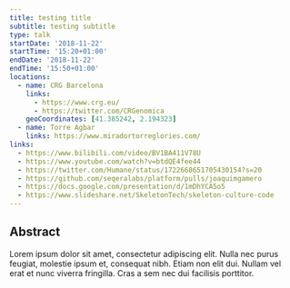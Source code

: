```yaml
---
title: testing title
subtitle: testing subtitle 
type: talk
startDate: '2018-11-22'
startTime: '15:20+01:00'
endDate: '2018-11-22'
endTime: '15:50+01:00'
locations:
  - name: CRG Barcelona
    links: 
      - https://www.crg.eu/
      - https://twitter.com/CRGenomica
    geoCoordinates: [41.385242, 2.194323]
  - name: Torre Agbar
    links: https://www.miradortorreglories.com/
links:
  - https://www.bilibili.com/video/BV1BA411V78U
  - https://www.youtube.com/watch?v=btdQE4fee44
  - https://twitter.com/Humane/status/1722668651705430154?s=20
  - https://github.com/seqeralabs/platform/pulls/joaquimgamero
  - https://docs.google.com/presentation/d/1mDhYCA5o5
  - https://www.slideshare.net/SkeletonTech/skeleton-culture-code
---
```


## Abstract

Lorem ipsum dolor sit amet, consectetur adipiscing elit. Nulla nec purus feugiat, molestie ipsum et, consequat nibh. Etiam non elit dui. Nullam vel erat et nunc viverra fringilla. Cras a sem nec dui facilisis porttitor.